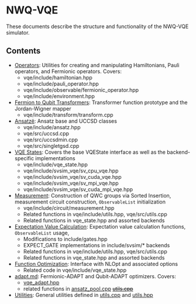 # NWQ-VQE
These documents describe the structure and functionality of the NWQ-VQE simulator. 


## Contents
- [Operators](components/operators.md): Utilities for creating and manipulating Hamiltonians, Pauli operators, and Fermionic operators. Covers:
  - vqe/include/hamiltonian.hpp
  - vqe/include/pauli_operator.hpp
  - vqe/include/observable/fermionic_operator.hpp
  - vqe/include/environment.hpp
- [Fermion to Qubit Transformers](components/transformers.md): Transformer function prototype and the Jordan-Wigner mapper
  - vqe/include/transform/transform.cpp
- [Ansatzë](components/circuits.md): Ansatz base and UCCSD classes
  - vqe/include/ansatz.hpp
  - vqe/src/uccsd.cpp
  - vqe/src/uccsdmin.cpp
  - vqe/src/singletgsd.cpp
- [VQE States](components/vqe_states.md): Covers the base VQEState interface as well as the backend-specific implementations
  - vqe/include/vqe_state.hpp
  - vqe/include/svsim_vqe/sv_cpu_vqe.hpp
  - vqe/include/svsim_vqe/sv_cuda_vqe.hpp
  - vqe/include/svsim_vqe/sv_mpi_vqe.hpp
  - vqe/include/svsim_vqe/sv_cuda_mpi_vqe.hpp
- [Measurement](components/measurement.md): Construction of QWC groups via Sorted Insertion, measurement circuit construction, `ObservableList` initialization
  - vqe/include/circuit/measurement.hpp
  - Related functions in vqe/include/utils.hpp, vqe/src/utils.cpp
  - Related functions in vqe_state.hpp and assorted backends
- [Expectation Value Calculation](components/expectation_values.md): Expectation value calculation functions, `ObservableList` usage, 
  - Modifications to include/gates.hpp
  - EXPECT_GATE implementations in include/svsim/* backends
  - Related functions in vqe/include/utils.hpp, vqe/src/utils.cpp
  - Related functions in vqe_state.hpp and assorted backends
- [Function Optimization](components/optimization.md): Interface with NLOpt and associated options
  - Related code in vqe/include/vqe_state.hpp
- [adapt.md](components/adapt.md): Fermionic-ADAPT and Qubit-ADAPT optimizers. Covers:
  - [vqe_adapt.hpp](../vqe/include/vqe_adapt.hpp)
  - related functions in [ansatz_pool.cpp](../vqe/src/ansatz_pool.cpp) ~~[utils.cpp](../vqe/src/utils.cpp)~~
- [Utilities](components/utils.md): General utilities defined in [utils.cpp](../vqe/src/utils.cpp) and [utils.hpp](../vqe/include/utils.hpp)
